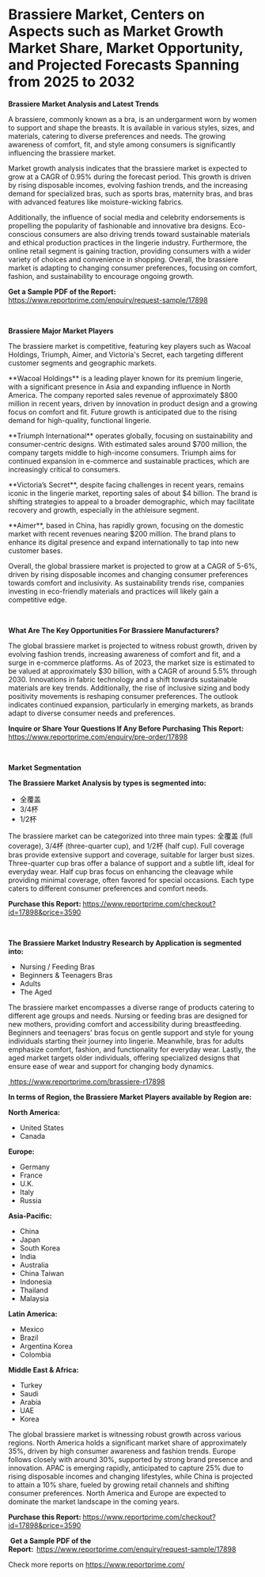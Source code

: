<p><h1>Brassiere Market, Centers on Aspects such as Market Growth Market Share, Market Opportunity, and Projected Forecasts Spanning from 2025 to 2032</h1></p><p><strong>Brassiere Market Analysis and Latest Trends</strong></p>
<p><p>A brassiere, commonly known as a bra, is an undergarment worn by women to support and shape the breasts. It is available in various styles, sizes, and materials, catering to diverse preferences and needs. The growing awareness of comfort, fit, and style among consumers is significantly influencing the brassiere market.</p><p>Market growth analysis indicates that the brassiere market is expected to grow at a CAGR of 0.95% during the forecast period. This growth is driven by rising disposable incomes, evolving fashion trends, and the increasing demand for specialized bras, such as sports bras, maternity bras, and bras with advanced features like moisture-wicking fabrics. </p><p>Additionally, the influence of social media and celebrity endorsements is propelling the popularity of fashionable and innovative bra designs. Eco-conscious consumers are also driving trends toward sustainable materials and ethical production practices in the lingerie industry. Furthermore, the online retail segment is gaining traction, providing consumers with a wider variety of choices and convenience in shopping. Overall, the brassiere market is adapting to changing consumer preferences, focusing on comfort, fashion, and sustainability to encourage ongoing growth.</p></p>
<p><strong>Get a Sample PDF of the Report:&nbsp;</strong> <a href="https://www.reportprime.com/enquiry/request-sample/17898?utm_campaign=2515&utm_medium=2&utm_source=Github&utm_content=ia&utm_term=18032025&utm_id=brassiere">https://www.reportprime.com/enquiry/request-sample/17898</a></p>
<p>&nbsp;</p>
<p><strong>Brassiere Major Market Players</strong></p>
<p><p>The brassiere market is competitive, featuring key players such as Wacoal Holdings, Triumph, Aimer, and Victoria's Secret, each targeting different customer segments and geographic markets. </p><p>**Wacoal Holdings** is a leading player known for its premium lingerie, with a significant presence in Asia and expanding influence in North America. The company reported sales revenue of approximately $800 million in recent years, driven by innovation in product design and a growing focus on comfort and fit. Future growth is anticipated due to the rising demand for high-quality, functional lingerie.</p><p>**Triumph International** operates globally, focusing on sustainability and consumer-centric designs. With estimated sales around $700 million, the company targets middle to high-income consumers. Triumph aims for continued expansion in e-commerce and sustainable practices, which are increasingly critical to consumers.</p><p>**Victoria’s Secret**, despite facing challenges in recent years, remains iconic in the lingerie market, reporting sales of about $4 billion. The brand is shifting strategies to appeal to a broader demographic, which may facilitate recovery and growth, especially in the athleisure segment.</p><p>**Aimer**, based in China, has rapidly grown, focusing on the domestic market with recent revenues nearing $200 million. The brand plans to enhance its digital presence and expand internationally to tap into new customer bases.</p><p>Overall, the global brassiere market is projected to grow at a CAGR of 5-6%, driven by rising disposable incomes and changing consumer preferences towards comfort and inclusivity. As sustainability trends rise, companies investing in eco-friendly materials and practices will likely gain a competitive edge.</p></p>
<p>&nbsp;</p>
<p><strong>What Are The Key Opportunities For Brassiere Manufacturers?</strong></p>
<p><p>The global brassiere market is projected to witness robust growth, driven by evolving fashion trends, increasing awareness of comfort and fit, and a surge in e-commerce platforms. As of 2023, the market size is estimated to be valued at approximately $30 billion, with a CAGR of around 5.5% through 2030. Innovations in fabric technology and a shift towards sustainable materials are key trends. Additionally, the rise of inclusive sizing and body positivity movements is reshaping consumer preferences. The outlook indicates continued expansion, particularly in emerging markets, as brands adapt to diverse consumer needs and preferences.</p></p>
<p><strong>Inquire or Share Your Questions If Any Before Purchasing This Report:</strong> <a href="https://www.reportprime.com/enquiry/pre-order/17898?utm_campaign=2515&utm_medium=2&utm_source=Github&utm_content=ia&utm_term=18032025&utm_id=brassiere">https://www.reportprime.com/enquiry/pre-order/17898</a></p>
<p>&nbsp;</p>
<p><strong>Market Segmentation</strong></p>
<p><strong>The Brassiere Market Analysis by types is segmented into:</strong></p>
<p><ul><li>全覆盖</li><li>3/4杯</li><li>1/2杯</li></ul></p>
<p><p>The brassiere market can be categorized into three main types: 全覆盖 (full coverage), 3/4杯 (three-quarter cup), and 1/2杯 (half cup). Full coverage bras provide extensive support and coverage, suitable for larger bust sizes. Three-quarter cup bras offer a balance of support and a subtle lift, ideal for everyday wear. Half cup bras focus on enhancing the cleavage while providing minimal coverage, often favored for special occasions. Each type caters to different consumer preferences and comfort needs.</p></p>
<p><strong>Purchase this Report:&nbsp;</strong><a href="https://www.reportprime.com/checkout?id=17898&price=3590&utm_campaign=2515&utm_medium=2&utm_source=Github&utm_content=ia&utm_term=18032025&utm_id=brassiere">https://www.reportprime.com/checkout?id=17898&price=3590</a></p>
<p>&nbsp;</p>
<p><strong>The Brassiere Market Industry Research by Application is segmented into:</strong></p>
<p><ul><li>Nursing / Feeding Bras</li><li>Beginners & Teenagers Bras</li><li>Adults</li><li>The Aged</li></ul></p>
<p><p>The brassiere market encompasses a diverse range of products catering to different age groups and needs. Nursing or feeding bras are designed for new mothers, providing comfort and accessibility during breastfeeding. Beginners and teenagers' bras focus on gentle support and style for young individuals starting their journey into lingerie. Meanwhile, bras for adults emphasize comfort, fashion, and functionality for everyday wear. Lastly, the aged market targets older individuals, offering specialized designs that ensure ease of wear and support for changing body dynamics.</p></p>
<p><a href="https://www.reportprime.com/brassiere-r17898?utm_campaign=2515&utm_medium=2&utm_source=Github&utm_content=ia&utm_term=18032025&utm_id=brassiere">&nbsp;https://www.reportprime.com/brassiere-r17898</a></p>
<p><strong>In terms of Region, the Brassiere Market Players available by Region are:</strong></p>
<p>
    <p> <strong> North America: </strong>
        <ul>
            <li>United States</li>
            <li>Canada</li>
        </ul>
        </p> 
    <p> <strong> Europe: </strong>
        <ul>
            <li>Germany</li>
            <li>France</li>
            <li>U.K.</li>
            <li>Italy</li>
            <li>Russia</li>
        </ul>
        </p> 
    <p> <strong> Asia-Pacific: </strong>
        <ul>
            <li>China</li>
            <li>Japan</li>
            <li>South Korea</li>
            <li>India</li>
            <li>Australia</li>
            <li>China Taiwan</li>
            <li>Indonesia</li>
            <li>Thailand</li>
            <li>Malaysia</li>
        </ul>
        </p> 
    <p> <strong> Latin America: </strong>
        <ul>
            <li>Mexico</li>
            <li>Brazil</li>
            <li>Argentina Korea</li>
            <li>Colombia</li>
        </ul>
        </p> 
    <p> <strong> Middle East & Africa: </strong>
        <ul>
            <li>Turkey</li>
            <li>Saudi</li>
            <li>Arabia</li>
            <li>UAE</li>
            <li>Korea</li>
        </ul>
    </p>
    </p>
<p><p>The global brassiere market is witnessing robust growth across various regions. North America holds a significant market share of approximately 35%, driven by high consumer awareness and fashion trends. Europe follows closely with around 30%, supported by strong brand presence and innovation. APAC is emerging rapidly, anticipated to capture 25% due to rising disposable incomes and changing lifestyles, while China is projected to attain a 10% share, fueled by growing retail channels and shifting consumer preferences. North America and Europe are expected to dominate the market landscape in the coming years.</p></p>
<p><strong>Purchase this Report: </strong><a href="https://www.reportprime.com/checkout?id=17898&price=3590&utm_campaign=2515&utm_medium=2&utm_source=Github&utm_content=ia&utm_term=18032025&utm_id=brassiere">https://www.reportprime.com/checkout?id=17898&price=3590</a></p>
<p>&nbsp;<strong>Get a Sample PDF of the Report:&nbsp;&nbsp;</strong><a href="https://www.reportprime.com/enquiry/request-sample/17898?utm_campaign=2515&utm_medium=2&utm_source=Github&utm_content=ia&utm_term=18032025&utm_id=brassiere">https://www.reportprime.com/enquiry/request-sample/17898</a></p>
<p><strong></strong></p>
<p>Check more reports on <a href="https://www.reportprime.com/?utm_campaign=2515&utm_medium=2&utm_source=Github&utm_content=ia&utm_term=18032025&utm_id=brassiere">https://www.reportprime.com/</a></p>